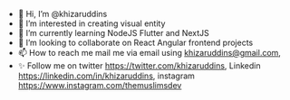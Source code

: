 - 👋 Hi, I’m @khizaruddins
- 👀 I’m interested in creating visual entity
- 🌱 I’m currently learning NodeJS Flutter and NextJS
- 💞️ I’m looking to collaborate on React Angular frontend projects
- 📫 How to reach me mail me via email using khizaruddins@gmail.com, 
- ✨ Follow me on twitter https://twitter.com/khizaruddins, Linkedin https://linkedin.com/in/khizaruddins, instagram https://www.instagram.com/themuslimsdev

<!---
khizaruddins/khizaruddins is a ✨ special ✨ repository because its `README.md` (this file) appears on your GitHub profile.
You can click the Preview link to take a look at your changes.
--->
